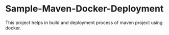 # Sample-Maven-Docker-Deployment
This project helps in build and deployment process of maven project using docker.
